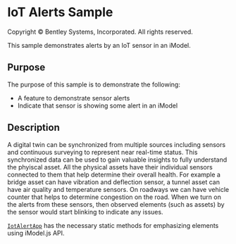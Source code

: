 # IoT Alerts Sample

Copyright © Bentley Systems, Incorporated. All rights reserved.

This sample demonstrates alerts by an IoT sensor in an iModel.

## Purpose

The purpose of this sample is to demonstrate the following:

- A feature to demonstrate sensor alerts
- Indicate that sensor is showing some alert in an iModel

## Description

A digital twin can be synchronized from multiple sources including sensors and continuous surveying to represent near real-time status. This synchronized data can be used to gain valuable insights to fully understand the phyiscal asset. All the physical assets have their individual sensors connected to them that help determine their overall health. For example a bridge asset can have vibration and deflection sensor, a tunnel asset can have air quality and temperature sensors. On roadways we can have vehicle counter that helps to determine congestion on the road. When we turn on the alerts from these sensors, then observed elements (such as assets) by the sensor would start blinking to indicate any issues.

[`IotAlertApp`](./IotAlertApp.tsx) has the necessary static methods for emphasizing elements using iModel.js API.
